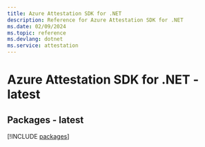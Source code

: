 ```yaml
---
title: Azure Attestation SDK for .NET
description: Reference for Azure Attestation SDK for .NET
ms.date: 02/09/2024
ms.topic: reference
ms.devlang: dotnet
ms.service: attestation
---
```

# Azure Attestation SDK for .NET - latest
## Packages - latest
[!INCLUDE [packages](attestation-index.md)]